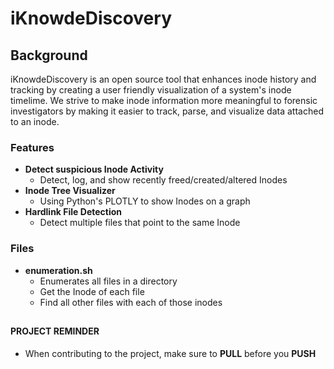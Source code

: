 # iKnowdeDiscovery
 

## Background

iKnowdeDiscovery is an open source tool that enhances inode history and tracking by creating a user friendly visualization of a system's inode timelime. We strive to make inode information more meaningful to forensic investigators by making it easier to track, parse, and visualize data attached to an inode.


### Features

 - **Detect suspicious Inode Activity**
   - Detect, log, and show recently freed/created/altered Inodes
 - **Inode Tree Visualizer**
   - Using Python's PLOTLY to show Inodes on a graph
 - **Hardlink File Detection**
   - Detect multiple files that point to the same Inode

### Files

- **enumeration.sh**
  - Enumerates all files in a directory
  - Get the Inode of each file
  - Find all other files with each of those inodes

##
#### PROJECT REMINDER

 - When contributing to the project, make sure to **PULL** before you **PUSH**
##
